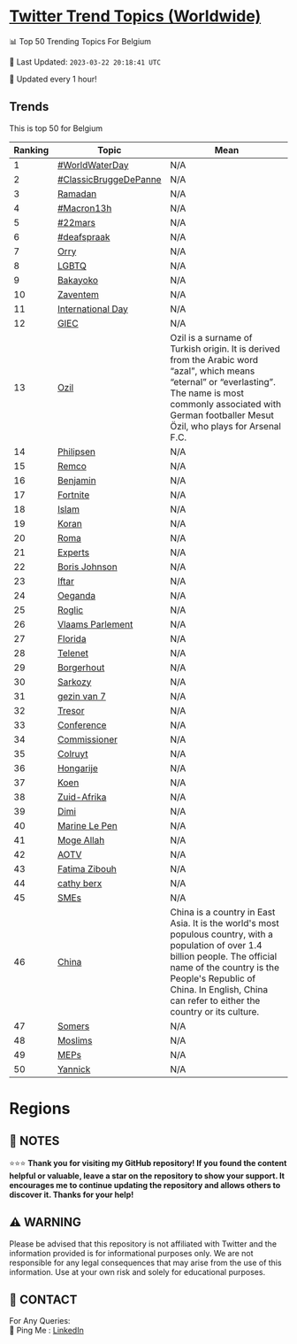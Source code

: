 [Twitter Trend Topics (Worldwide)](https://github.com/ErcinDedeoglu/Twitter-Trend-Topics)
==========


📊 Top 50 Trending Topics For Belgium

📆 Last Updated: `2023-03-22 20:18:41 UTC`

🔧 Updated every 1 hour!


## Trends

This is top 50 for Belgium

| Ranking | Topic | Mean |
| ------- | ------------ | ------------ |
| 1 | [#WorldWaterDay](http://twitter.com/search?q=%23WorldWaterDay) | N/A |
| 2 | [#ClassicBruggeDePanne](http://twitter.com/search?q=%23ClassicBruggeDePanne) | N/A |
| 3 | [Ramadan](http://twitter.com/search?q=Ramadan) | N/A |
| 4 | [#Macron13h](http://twitter.com/search?q=%23Macron13h) | N/A |
| 5 | [#22mars](http://twitter.com/search?q=%2322mars) | N/A |
| 6 | [#deafspraak](http://twitter.com/search?q=%23deafspraak) | N/A |
| 7 | [Orry](http://twitter.com/search?q=Orry) | N/A |
| 8 | [LGBTQ](http://twitter.com/search?q=LGBTQ) | N/A |
| 9 | [Bakayoko](http://twitter.com/search?q=Bakayoko) | N/A |
| 10 | [Zaventem](http://twitter.com/search?q=Zaventem) | N/A |
| 11 | [International Day](http://twitter.com/search?q=International+Day) | N/A |
| 12 | [GIEC](http://twitter.com/search?q=GIEC) | N/A |
| 13 | [Ozil](http://twitter.com/search?q=Ozil) | Ozil is a surname of Turkish origin. It is derived from the Arabic word “azal”, which means “eternal” or “everlasting”. The name is most commonly associated with German footballer Mesut Özil, who plays for Arsenal F.C. |
| 14 | [Philipsen](http://twitter.com/search?q=Philipsen) | N/A |
| 15 | [Remco](http://twitter.com/search?q=Remco) | N/A |
| 16 | [Benjamin](http://twitter.com/search?q=Benjamin) | N/A |
| 17 | [Fortnite](http://twitter.com/search?q=Fortnite) | N/A |
| 18 | [Islam](http://twitter.com/search?q=Islam) | N/A |
| 19 | [Koran](http://twitter.com/search?q=Koran) | N/A |
| 20 | [Roma](http://twitter.com/search?q=Roma) | N/A |
| 21 | [Experts](http://twitter.com/search?q=Experts) | N/A |
| 22 | [Boris Johnson](http://twitter.com/search?q=Boris+Johnson) | N/A |
| 23 | [Iftar](http://twitter.com/search?q=Iftar) | N/A |
| 24 | [Oeganda](http://twitter.com/search?q=Oeganda) | N/A |
| 25 | [Roglic](http://twitter.com/search?q=Roglic) | N/A |
| 26 | [Vlaams Parlement](http://twitter.com/search?q=Vlaams+Parlement) | N/A |
| 27 | [Florida](http://twitter.com/search?q=Florida) | N/A |
| 28 | [Telenet](http://twitter.com/search?q=Telenet) | N/A |
| 29 | [Borgerhout](http://twitter.com/search?q=Borgerhout) | N/A |
| 30 | [Sarkozy](http://twitter.com/search?q=Sarkozy) | N/A |
| 31 | [gezin van 7](http://twitter.com/search?q=gezin+van+7) | N/A |
| 32 | [Tresor](http://twitter.com/search?q=Tresor) | N/A |
| 33 | [Conference](http://twitter.com/search?q=Conference) | N/A |
| 34 | [Commissioner](http://twitter.com/search?q=Commissioner) | N/A |
| 35 | [Colruyt](http://twitter.com/search?q=Colruyt) | N/A |
| 36 | [Hongarije](http://twitter.com/search?q=Hongarije) | N/A |
| 37 | [Koen](http://twitter.com/search?q=Koen) | N/A |
| 38 | [Zuid-Afrika](http://twitter.com/search?q=Zuid-Afrika) | N/A |
| 39 | [Dimi](http://twitter.com/search?q=Dimi) | N/A |
| 40 | [Marine Le Pen](http://twitter.com/search?q=Marine+Le+Pen) | N/A |
| 41 | [Moge Allah](http://twitter.com/search?q=Moge+Allah) | N/A |
| 42 | [AOTV](http://twitter.com/search?q=AOTV) | N/A |
| 43 | [Fatima Zibouh](http://twitter.com/search?q=Fatima+Zibouh) | N/A |
| 44 | [cathy berx](http://twitter.com/search?q=cathy+berx) | N/A |
| 45 | [SMEs](http://twitter.com/search?q=SMEs) | N/A |
| 46 | [China](http://twitter.com/search?q=China) | China is a country in East Asia. It is the world's most populous country, with a population of over 1.4 billion people. The official name of the country is the People's Republic of China. In English, China can refer to either the country or its culture. |
| 47 | [Somers](http://twitter.com/search?q=Somers) | N/A |
| 48 | [Moslims](http://twitter.com/search?q=Moslims) | N/A |
| 49 | [MEPs](http://twitter.com/search?q=MEPs) | N/A |
| 50 | [Yannick](http://twitter.com/search?q=Yannick) | N/A |



# Regions




## 📝 NOTES

⭐⭐⭐ **Thank you for visiting my GitHub repository! If you found the content helpful or valuable, leave a star on the repository to show your support. It encourages me to continue updating the repository and allows others to discover it. Thanks for your help!**


## ⚠️ WARNING

Please be advised that this repository is not affiliated with Twitter and the information provided is for informational purposes only. We are not responsible for any legal consequences that may arise from the use of this information. Use at your own risk and solely for educational purposes.


## 📨 CONTACT

 For Any Queries:  
            🏓 Ping Me : [LinkedIn](https://www.linkedin.com/in/ercindedeoglu/)
